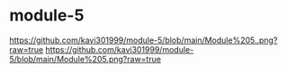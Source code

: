 # module-5
https://github.com/kavi301999/module-5/blob/main/Module%205..png?raw=true
https://github.com/kavi301999/module-5/blob/main/Module%205.png?raw=true
